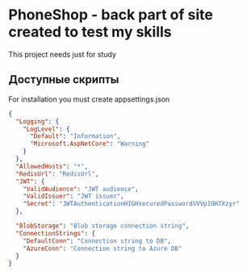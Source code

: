# PhoneShop - back part of site created to test my skills

This project needs just for study

## Доступные скрипты


For installation you must create appsettings.json 
```json
{
  "Logging": {
    "LogLevel": {
      "Default": "Information",
      "Microsoft.AspNetCore": "Warning"
    }
  },
  "AllowedHosts": "*",
  "RedisUrl": "RedisUrl",
  "JWT": {
    "ValidAudience": "JWT audience",
    "ValidIssuer": "JWT issuer",
    "Secret": "JWTAuthenticationHIGHsecuredPasswordVVVp1OH7Xzyr"
  },

  "BlobStorage": "Blob storage connection string",
  "ConnectionStrings": {
    "DefaultConn": "Connection string to DB",
    "AzureConn": "Connection string to Azure DB"
  }
}
```

